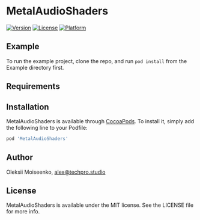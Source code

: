 # MetalAudioShaders
[![Version](https://img.shields.io/cocoapods/v/MetalAudioShaders.svg?style=flat)](https://cocoapods.org/pods/MetalAudioShaders)
[![License](https://img.shields.io/cocoapods/l/MetalAudioShaders.svg?style=flat)](https://cocoapods.org/pods/MetalAudioShaders)
[![Platform](https://img.shields.io/cocoapods/p/MetalAudioShaders.svg?style=flat)](https://cocoapods.org/pods/MetalAudioShaders)

## Example

To run the example project, clone the repo, and run `pod install` from the Example directory first.

## Requirements

## Installation

MetalAudioShaders is available through [CocoaPods](https://cocoapods.org). To install
it, simply add the following line to your Podfile:

```ruby
pod 'MetalAudioShaders'
```

## Author

Oleksii Moiseenko, alex@techpro.studio

## License

MetalAudioShaders is available under the MIT license. See the LICENSE file for more info.
